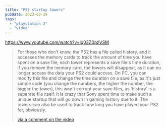 ```yaml
---
title: "PS2 startup towers"
pubDate: 2023-03-19
tags: 
  - "playstation 2"
  - "video"
---
```


https://www.youtube.com/watch?v=iq03Z0pzVSM

> For those who don't know, the PS2 has a file called history, and it accesses the memory cards to track the amount of time you have spent on a save file, each tower represents a save file's time duration, if you remove the memory card, the towers will disappear, as it can no longer access the data your PS2 could access. On PC, you can modify this file and change the time duration on a save file, as it's just simple code (you change the numbers, the higher the number, the bigger the tower), this won't corrupt your save files, as 'history' is a separate file itself. It is crazy that Sony spent time to make such a unique startup that will go down in gaming history due to it. The towers can also be used to track how long you have played your PS2 for, obviously.
> 
> [via a comment on the video](https://www.youtube.com/watch?v=iq03Z0pzVSM&lc=Ugy8TPa38Aa0OhqPftx4AaABAg)
